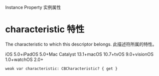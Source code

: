 Instance Property 实例属性

# characteristic 特性

The characteristic to which this descriptor belongs.
此描述符所属的特性。

iOS 5.0+iPadOS 5.0+Mac Catalyst 13.1+macOS 10.7+tvOS 9.0+visionOS 1.0+watchOS 2.0+

```
weak var characteristic: CBCharacteristic? { get }
```
